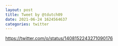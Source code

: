 ```yaml
--- 
layout: post 
title: Tweet by @tdutch09 
date: 2021-06-24 1624564637 
categories: twitter 
--- 
```

https://twitter.com/o/status/1408152243271090176